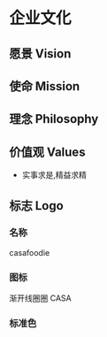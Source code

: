 # 企业文化 #

## 愿景 Vision ##

## 使命 Mission ##

## 理念 Philosophy ##

## 价值观 Values ##
* 实事求是,精益求精


## 标志 Logo ##
### 名称 ###
casafoodie

### 图标 ###
渐开线圈圈
CASA
   
### 标准色 ###
